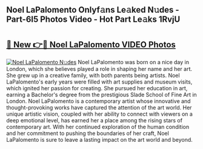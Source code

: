## Noel LaPalomento Onlyf𝚊ns Le𝚊ked N𝚞des - Part-6I5 Photos Video - Hot Part Le𝚊ks 1RvjU

# <h2><a href="http://ab20172.deff.icu/?id=Noel+LaPalomento">🔗 New 👉🔴 Noel LaPalomento VIDEO Photos</a></h2>

[![Noel LaPalomento N𝚞des](https://i.imgur.com/rIISA9y.gif)](http://ab20172.deff.icu/?id=Noel+LaPalomento)
Noel LaPalomento was born on a nice day in London, which she believes played a role in shaping her name and her art. She grew up in a creative family, with both parents being artists. Noel LaPalomento's early years were filled with art supplies and museum visits, which ignited her passion for creating. She pursued her education in art, earning a Bachelor's degree from the prestigious Slade School of Fine Art in London. Noel LaPalomento is a contemporary artist whose innovative and thought-provoking works have captured the attention of the art world. Her unique artistic vision, coupled with her ability to connect with viewers on a deep emotional level, has earned her a place among the rising stars of contemporary art. With her continued exploration of the human condition and her commitment to pushing the boundaries of her craft, Noel LaPalomento is sure to leave a lasting impact on the art world and beyond.
